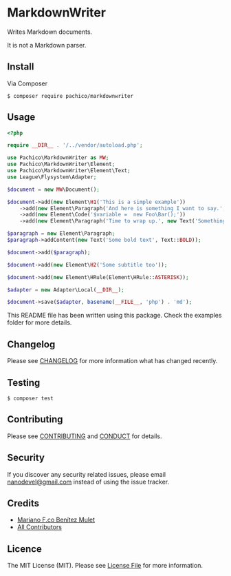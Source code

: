 # MarkdownWriter

Writes Markdown documents.

It is not a Markdown parser.

## Install

Via Composer


```
$ composer require pachico/markdownwriter
```

## Usage


```php
<?php

require __DIR__ . '/../vendor/autoload.php';

use Pachico\MarkdownWriter as MW;
use Pachico\MarkdownWriter\Element;
use Pachico\MarkdownWriter\Element\Text;
use League\Flysystem\Adapter;

$document = new MW\Document();

$document->add(new Element\H1('This is a simple example'))
    ->add(new Element\Paragraph('And here is something I want to say.', 'And something more.'))
    ->add(new Element\Code('$variable =  new Foo\Bar();'))
    ->add(new Element\Paragraph('Time to wrap up.', new Text('Something italic', Text::ITALIC)));

$paragraph = new Element\Paragraph;
$paragraph->addContent(new Text('Some bold text', Text::BOLD));

$document->add($paragraph);

$document->add(new Element\H2('Some subtitle too'));

$document->add(new Element\HRule(Element\HRule::ASTERISK));

$adapter = new Adapter\Local(__DIR__);

$document->save($adapter, basename(__FILE__, 'php') . 'md');

```

This README file has been written using this package. Check the examples folder for more details.

## Changelog

Please see  [CHANGELOG](CHANGELOG.md) for more information what has changed recently.

## Testing


```
$ composer test
```

## Contributing

Please see  [CONTRIBUTING](CONTRIBUTING.md) and  [CONDUCT](CONDUCT.md) for details.

## Security

If you discover any security related issues, please email nanodevel@gmail.com instead of using the issue tracker.

## Credits

* [Mariano F.co Benítez Mulet](https://github.com/pachico)
* [All Contributors](link-contributors)

## Licence

The MIT License (MIT). Please see  [License File](LICENSE.md) for more information.

